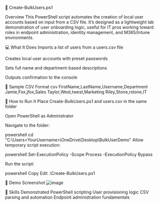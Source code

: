 📂 Create-BulkUsers.ps1

Overview
This PowerShell script automates the creation of local user accounts based on input from a CSV file. It’s designed as a lightweight lab demonstration of user onboarding logic, useful for IT pros working toward roles in endpoint administration, identity management, and M365/Intune environments.

💻 What It Does
Imports a list of users from a users.csv file

Creates local user accounts with preset passwords

Sets full name and department-based descriptions

Outputs confirmation to the console

📄 Sample CSV Format
csv
FirstName,LastName,Username,Department
Jamie,Fox,jfox,Sales
Taylor,West,twest,Marketing
Riley,Stone,rstone,IT

🧪 How to Run It
Place Create-BulkUsers.ps1 and users.csv in the same folder

Open PowerShell as Administrator

Navigate to the folder:

powershell
cd "C:\Users\<YourUsername>\OneDrive\Desktop\BulkUserDemo"
Allow temporary script execution:

powershell
Set-ExecutionPolicy -Scope Process -ExecutionPolicy Bypass

Run the script:

powershell
Copy
Edit
.\Create-BulkUsers.ps1

📸 Demo Screenshot
![image](https://github.com/user-attachments/assets/8c994c13-b399-43b0-a91d-37fa413579d9)


🔧 Skills Demonstrated
PowerShell scripting
User provisioning logic
CSV parsing and automation
Endpoint administration fundamentals

